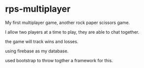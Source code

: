 # rps-multiplayer

My first multiplayer game, another rock paper scissors game.

I allow two players at a time to play, they are able to chat together.

the game will track wins and losses.

using firebase as my database.

used bootstrap to throw togther a framework for this.
